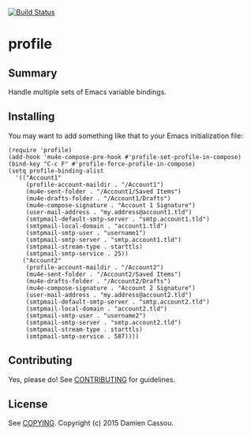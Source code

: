 [![Build Status](https://travis-ci.org/DamienCassou/profile.svg?branch=master)](https://travis-ci.org/DamienCassou/profile)

# profile

## Summary

Handle multiple sets of Emacs variable bindings.

## Installing

You may want to add something like that to your Emacs initialization
file:

```emacs
(require 'profile)
(add-hook 'mu4e-compose-pre-hook #'profile-set-profile-in-compose)
(bind-key "C-c F" #'profile-force-profile-in-compose)
(setq profile-binding-alist
  '(("Account1"
     (profile-account-maildir . "/Account1")
     (mu4e-sent-folder . "/Account1/Saved Items")
     (mu4e-drafts-folder . "/Account1/Drafts")
     (mu4e-compose-signature . "Account 1 Signature")
     (user-mail-address . "my.address@account1.tld")
     (smtpmail-default-smtp-server . "smtp.account1.tld")
     (smtpmail-local-domain . "account1.tld")
     (smtpmail-smtp-user . "username1")
     (smtpmail-smtp-server . "smtp.account1.tld")
     (smtpmail-stream-type . starttls)
     (smtpmail-smtp-service . 25))
    ("Account2"
     (profile-account-maildir . "/Account2")
     (mu4e-sent-folder . "/Account2/Saved Items")
     (mu4e-drafts-folder . "/Account2/Drafts")
     (mu4e-compose-signature . "Account 2 Signature")
     (user-mail-address . "my.address@account2.tld")
     (smtpmail-default-smtp-server . "smtp.account2.tld")
     (smtpmail-local-domain . "account2.tld")
     (smtpmail-smtp-user . "username2")
     (smtpmail-smtp-server . "smtp.account2.tld")
     (smtpmail-stream-type . starttls)
     (smtpmail-smtp-service . 587))))
```

## Contributing

Yes, please do! See [CONTRIBUTING][] for guidelines.

## License

See [COPYING][]. Copyright (c) 2015 Damien Cassou.


[CONTRIBUTING]: ./CONTRIBUTING.md
[COPYING]: ./COPYING
